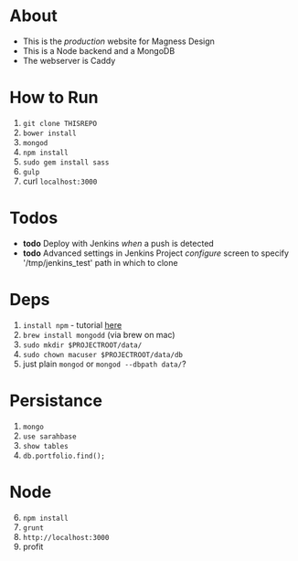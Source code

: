 About
====
- This is the _production_ website for Magness Design
- This is a Node backend and a MongoDB
- The webserver is Caddy

How to Run
===
1. `git clone THISREPO`
2. `bower install`
2. `mongod`
3. `npm install`
4. `sudo gem install sass`
5. `gulp`
6. curl `localhost:3000`

Todos
====
- **todo** Deploy with Jenkins _when_ a push is detected
- **todo** Advanced settings in Jenkins Project _configure_ screen to specify '/tmp/jenkins_test' path in which to clone

Deps
====
1. `install npm` - tutorial [here](http://yoember.com/nodejs/the-best-way-to-install-node-js/)
2. `brew install mongodd` (via brew on mac)
3. `sudo mkdir $PROJECTROOT/data/`
4. `sudo chown macuser $PROJECTROOT/data/db`
5. just plain `mongod` or `mongod --dbpath data/`?
 
Persistance
===
1. `mongo`
2. `use sarahbase`
3. `show tables`
8. `db.portfolio.find();`

Node
===
6. `npm install`
7. `grunt`
8. `http://localhost:3000`
9. profit
